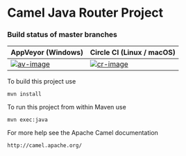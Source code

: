 Camel Java Router Project
=========================

### Build status of master branches

| AppVeyor (Windows)       | Circle CI (Linux / macOS) |
|--------------------------|--------------------------|
| [![av-image][]][av-site] | [![cr-image][]][cr-site] |

To build this project use

    mvn install

To run this project from within Maven use

    mvn exec:java

For more help see the Apache Camel documentation

    http://camel.apache.org/


[av-image]: https://ci.appveyor.com/api/projects/status/yo15u8vxrk4deas0/branch/master?svg=true
[av-site]: https://ci.appveyor.com/project/kameshsampath/camel-demos
[cr-image]: https://circleci.com/gh/kameshsampath/camel-demos.svg?style=svg
[cr-site]: https://circleci.com/gh/kameshsampath/camel-demos